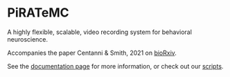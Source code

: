 # PiRATeMC
A highly flexible, scalable, video recording system for behavioral neuroscience.

Accompanies the paper Centanni & Smith, 2021 on <a href="https://www.biorxiv.org/content/10.1101/2021.07.23.453577v2">bioRxiv</a>.

See the [documentation page](./docs) for more information, or check out our [scripts](./scripts/).
